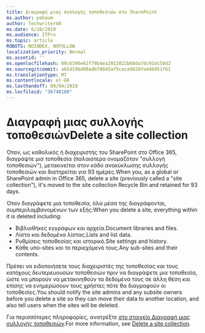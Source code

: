 ```yaml
---
title: Διαγραφή μιας συλλογής τοποθεσιών στο SharePoint
ms.author: pebaum
author: Techwriter40
ms.date: 6/20/2019
ms.audience: ITPro
ms.topic: article
ROBOTS: NOINDEX, NOFOLLOW
localization_priority: Normal
ms.assetid: ''
ms.openlocfilehash: 09c6396e62f79b4ea2922022b60da7dc91dc58d2
ms.sourcegitcommit: a65d196d00adb70045af5caca9828fe44b951f61
ms.translationtype: MT
ms.contentlocale: el-GR
ms.lasthandoff: 09/04/2019
ms.locfileid: "36748180"
---
```

# <a name="delete-a-site-collection"></a><span data-ttu-id="f33f2-102">Διαγραφή μιας συλλογής τοποθεσιών</span><span class="sxs-lookup"><span data-stu-id="f33f2-102">Delete a site collection</span></span>

<span data-ttu-id="f33f2-103">Όταν, ως καθολικός ή διαχειριστής του SharePoint στο Office 365, διαγράψτε μια τοποθεσία (παλαιότερα ονομαζόταν "συλλογή τοποθεσιών"), μετακινείται στον κάδο ανακύκλωσης συλλογής τοποθεσιών και διατηρείται για 93 ημέρες.</span><span class="sxs-lookup"><span data-stu-id="f33f2-103">When you, as a global or SharePoint admin in Office 365, delete a site (previously called a "site collection"), it's moved to the site collection Recycle Bin and retained for 93 days.</span></span> 

<span data-ttu-id="f33f2-104">Όταν διαγράφετε μια τοποθεσία, όλα μέσα της διαγράφονται, συμπεριλαμβανομένων των εξής:</span><span class="sxs-lookup"><span data-stu-id="f33f2-104">When you delete a site, everything within it is deleted including:</span></span>

- <span data-ttu-id="f33f2-105">Βιβλιοθήκες εγγράφων και αρχεία.</span><span class="sxs-lookup"><span data-stu-id="f33f2-105">Document libraries and files.</span></span>
- <span data-ttu-id="f33f2-106">Λίστα και δεδομένα λίστας.</span><span class="sxs-lookup"><span data-stu-id="f33f2-106">Lists and list data.</span></span>
- <span data-ttu-id="f33f2-107">Ρυθμίσεις τοποθεσίας και ιστορικό.</span><span class="sxs-lookup"><span data-stu-id="f33f2-107">Site settings and history.</span></span>
- <span data-ttu-id="f33f2-108">Κάθε υπο-sites και το περιεχόμενό τους.</span><span class="sxs-lookup"><span data-stu-id="f33f2-108">Any sub-sites and their contents.</span></span>

<span data-ttu-id="f33f2-109">Πρέπει να ειδοποιήσετε τους διαχειριστές της τοποθεσίας και τους κατόχους δευτερευουσών τοποθεσιών πριν να διαγράψετε μια τοποθεσία, ώστε να μπορούν να μετακινηθούν τα δεδομένα τους σε άλλη θέση και επίσης να ενημερώσουν τους χρήστες πότε θα διαγραφούν οι τοποθεσίες.</span><span class="sxs-lookup"><span data-stu-id="f33f2-109">You should notify the site admins and any subsite owners before you delete a site so they can move their data to another location, and also tell users when the sites will be deleted.</span></span> 

<span data-ttu-id="f33f2-110">Για περισσότερες πληροφορίες, ανατρέξτε [στο στοιχείο Διαγραφή μιας συλλογής τοποθεσιών](https://docs.microsoft.com/sharepoint/delete-site-collection).</span><span class="sxs-lookup"><span data-stu-id="f33f2-110">For more information, see [Delete a site collection](https://docs.microsoft.com/sharepoint/delete-site-collection).</span></span> 
